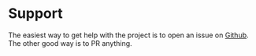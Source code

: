 # Support


The easiest way to get help with the project is to open an issue on [Github][7bc5e9e6].
The other good way is to PR anything.

  [7bc5e9e6]: https://github.com/antoinelpp/GitFlow_doc "Gitflow doc repos"

